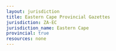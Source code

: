 ```yaml
---
layout: jurisdiction
title: Eastern Cape Provincial Gazettes
jurisdiction: ZA-EC
jurisdiction_name: Eastern Cape
provincial: true
resources: none
---
```


